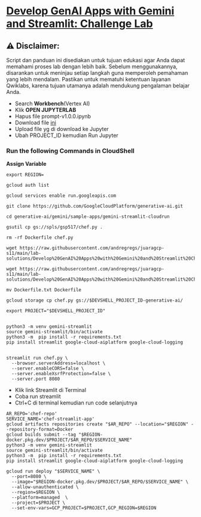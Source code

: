 # [Develop GenAI Apps with Gemini and Streamlit: Challenge Lab](https://www.cloudskillsboost.google/course_templates/978/labs/488168)

## ⚠️ **Disclaimer:**
Script dan panduan ini disediakan untuk tujuan edukasi agar Anda dapat memahami proses lab dengan lebih baik. Sebelum menggunakannya, disarankan untuk meninjau setiap langkah guna memperoleh pemahaman yang lebih mendalam. Pastikan untuk mematuhi ketentuan layanan Qwiklabs, karena tujuan utamanya adalah mendukung pengalaman belajar Anda.


* Search **Workbench**(Vertex AI)
* Klik **OPEN JUPYTERLAB**
* Hapus file prompt-v1.0.0.ipynb
* Download file [ini](https://github.com/andregregs/juaragcp-s11/blob/main/lab-solutions/Develop%20GenAI%20Apps%20with%20Gemini%20and%20Streamlit%20Challenge%20Lab/prompt-v1.0.0.ipynb)
* Upload file yg di download ke Jupyter
* Ubah PROJECT_ID kemudian Run Jupyter

### Run the following Commands in CloudShell

**Assign Variable**
```
export REGION=
```

```
gcloud auth list

gcloud services enable run.googleapis.com

git clone https://github.com/GoogleCloudPlatform/generative-ai.git

cd generative-ai/gemini/sample-apps/gemini-streamlit-cloudrun

gsutil cp gs://spls/gsp517/chef.py .

rm -rf Dockerfile chef.py

wget https://raw.githubusercontent.com/andregregs/juaragcp-s11/main/lab-solutions/Develop%20GenAI%20Apps%20with%20Gemini%20and%20Streamlit%20Challenge%20Lab/Dockerfile.txt

wget https://raw.githubusercontent.com/andregregs/juaragcp-s11/main/lab-solutions/Develop%20GenAI%20Apps%20with%20Gemini%20and%20Streamlit%20Challenge%20Lab/chef.py

mv Dockerfile.txt Dockerfile

gcloud storage cp chef.py gs://$DEVSHELL_PROJECT_ID-generative-ai/

export PROJECT="$DEVSHELL_PROJECT_ID"


python3 -m venv gemini-streamlit
source gemini-streamlit/bin/activate
python3 -m  pip install -r requirements.txt
pip install streamlit google-cloud-aiplatform google-cloud-logging


streamlit run chef.py \
  --browser.serverAddress=localhost \
  --server.enableCORS=false \
  --server.enableXsrfProtection=false \
  --server.port 8080
```

* Klik link Streamlit di Terminal
* Coba run streamlit
* Ctrl+C di terminal kemudian run code selanjutnya

```
AR_REPO='chef-repo'
SERVICE_NAME='chef-streamlit-app' 
gcloud artifacts repositories create "$AR_REPO" --location="$REGION" --repository-format=Docker
gcloud builds submit --tag "$REGION-docker.pkg.dev/$PROJECT/$AR_REPO/$SERVICE_NAME"
python3 -m venv gemini-streamlit
source gemini-streamlit/bin/activate
python3 -m  pip install -r requirements.txt
pip install streamlit google-cloud-aiplatform google-cloud-logging

gcloud run deploy "$SERVICE_NAME" \
  --port=8080 \
  --image="$REGION-docker.pkg.dev/$PROJECT/$AR_REPO/$SERVICE_NAME" \
  --allow-unauthenticated \
  --region=$REGION \
  --platform=managed  \
  --project=$PROJECT \
  --set-env-vars=GCP_PROJECT=$PROJECT,GCP_REGION=$REGION
```

